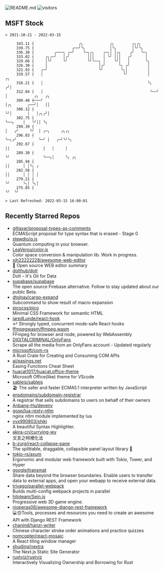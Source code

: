 ![README.md](https://github.com/Gerhut/Gerhut/workflows/README.md/badge.svg)
![visitors](https://visitors.vercel.app/Gerhut/Gerhut?token=8cf69d1f6813d272ef062726b6070c9be4ff72038cfe5a7ded7384a8da65d866)

## MSFT Stock

```
> 2021-10-21 - 2022-03-15

     343.11 ┤                    ╭╮            ╭╮        ╭╮╭╮                                                    
     339.75 ┤                 ╭──╯╰╮           │╰╮       │╰╯╰╮                                                   
     336.38 ┤         ╭───╮ ╭─╯    ╰─╮╭╮    ╭─╮│ │╭╮    ╭╯   ╰─╮                                                 
     333.02 ┤     ╭╮╭─╯   │╭╯        │││    │ ╰╯ │││   ╭╯      │                                                 
     329.66 ┤     │╰╯     ╰╯         ╰╯╰──╮ │    ╰╯│   │       ╰╮                                                
     326.30 ┤     │                       │╭╯      ╰╮ ╭╯        │                                                
     322.93 ┤   ╭─╯                       ╰╯        ╰╮│         │                                                
     319.57 ┤   │                                    ╰╯         │    ╭╮                                          
     316.21 ┤   │                                               ╰╮  ╭╯│                                          
     312.84 ┤   │                                                ╰──╯ │            ╭╮   ╭╮                       
     309.48 ┼───╯                                                     │╭╮       ╭──╯│   ││                       
     306.12 ┤                                                         ╰╯│       │   │╭╮╭╯│                       
     302.75 ┤                                                           ╰──╮    │   ╰╯││ ╰╮                      
     299.39 ┤                                                              │   ╭╯     ╰╯  │ ╭─╮     ╭╮╭╮         
     296.03 ┤                                                              ╰─╮╭╯          ╰─╯ │   ╭─╯╰╯╰╮        
     292.67 ┤                                                                ││               │   │     │        
     289.30 ┤                                                                ╰╯               ╰──╮│     ╰╮ ╭╮    
     285.94 ┤                                                                                    ││      │ │╰╮ ╭ 
     282.58 ┤                                                                                    ││      │ │ │ │ 
     279.21 ┤                                                                                    ╰╯      ╰╮│ ╰╮│ 
     275.85 ┤                                                                                             ╰╯  ╰╯ 

> Last Refreshed: 2022-03-15 16:00:01
```

## Recently Starred Repos

- [giltayar/proposal-types-as-comments](https://github.com/giltayar/proposal-types-as-comments)  
  ECMAScript proposal for type syntax that is erased - Stage 0
- [stewdio/q.js](https://github.com/stewdio/q.js)  
  Quantum computing in your browser.
- [LeaVerou/color.js](https://github.com/LeaVerou/color.js)  
  Color space conversion & manipulation lib. Work in progress.
- [xjh22222228/awesome-web-editor](https://github.com/xjh22222228/awesome-web-editor)  
  🔨  Open source WEB editor summary
- [dolthub/dolt](https://github.com/dolthub/dolt)  
  Dolt – It's Git for Data
- [supabase/supabase](https://github.com/supabase/supabase)  
  The open source Firebase alternative. Follow to stay updated about our public Beta.
- [dtolnay/cargo-expand](https://github.com/dtolnay/cargo-expand)  
  Subcommand to show result of macro expansion
- [picocss/pico](https://github.com/picocss/pico)  
  Minimal CSS Framework for semantic HTML
- [jaredLunde/react-hook](https://github.com/jaredLunde/react-hook)  
  ↩ Strongly typed, concurrent mode-safe React hooks
- [ffmpegwasm/ffmpeg.wasm](https://github.com/ffmpegwasm/ffmpeg.wasm)  
  FFmpeg for browser and node, powered by WebAssembly
- [DIGITALCRIMINAL/OnlyFans](https://github.com/DIGITALCRIMINAL/OnlyFans)  
  Scrape all the media from an OnlyFans account - Updated regularly
- [microsoft/com-rs](https://github.com/microsoft/com-rs)  
  A Rust Crate for Creating and Consuming COM APIs
- [ai/easings.net](https://github.com/ai/easings.net)  
  Easing Functions Cheat Sheet
- [huacat1017/huacat.office-theme](https://github.com/huacat1017/huacat.office-theme)  
  Microsoft Office(like) theme for VScode
- [sablejs/sablejs](https://github.com/sablejs/sablejs)  
  🏖️ The safer and faster ECMA5.1 interpreter written by JavaScript
- [ensdomains/subdomain-registrar](https://github.com/ensdomains/subdomain-registrar)  
  A registrar that sells subdomains to users on behalf of their owners
- [Anbang-Hu/devenv](https://github.com/Anbang-Hu/devenv)  
- [gosp/lua-resty-ntlm](https://github.com/gosp/lua-resty-ntlm)  
  nginx ntlm module implemented by lua
- [yyx990803/shiki](https://github.com/yyx990803/shiki)  
  A beautiful Syntax Highlighter.
- [akira-cn/currying-wy](https://github.com/akira-cn/currying-wy)  
  文言之柯裡化法
- [b-zurg/react-collapse-pane](https://github.com/b-zurg/react-collapse-pane)  
  The splittable, draggable, collapsible panel layout library 🎉
- [tokio-rs/axum](https://github.com/tokio-rs/axum)  
  Ergonomic and modular web framework built with Tokio, Tower, and Hyper
- [google/transmat](https://github.com/google/transmat)  
  Share data beyond the browser boundaries. Enable users to transfer data to external apps, and open your webapp to receive external data.
- [trivago/parallel-webpack](https://github.com/trivago/parallel-webpack)  
  Builds multi-config webpack projects in parallel
- [hiloteam/Sein.js](https://github.com/hiloteam/Sein.js)  
  Progressive web 3D game engine.
- [nioperas06/awesome-django-rest-framework](https://github.com/nioperas06/awesome-django-rest-framework)  
   💻😍Tools, processes and resources you need to create an awesome API with Django REST Framework
- [chanind/hanzi-writer](https://github.com/chanind/hanzi-writer)  
  Chinese character stroke order animations and practice quizzes
- [nomcopter/react-mosaic](https://github.com/nomcopter/react-mosaic)  
  A React tiling window manager
- [shuding/nextra](https://github.com/shuding/nextra)  
  The Next.js Static Site Generator
- [rustviz/rustviz](https://github.com/rustviz/rustviz)  
  Interactively Visualizing Ownership and Borrowing for Rust
